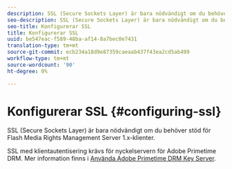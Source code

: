 ```yaml
---
description: SSL (Secure Sockets Layer) är bara nödvändigt om du behöver stöd för Flash Media Rights Management Server 1.x-klienter.
seo-description: SSL (Secure Sockets Layer) är bara nödvändigt om du behöver stöd för Flash Media Rights Management Server 1.x-klienter.
seo-title: Konfigurerar SSL
title: Konfigurerar SSL
uuid: be547eac-f589-48ba-af14-8a7bec0e7431
translation-type: tm+mt
source-git-commit: ecb234a18d9e87359caeaab437f43ea2cd5ab499
workflow-type: tm+mt
source-wordcount: '90'
ht-degree: 0%

---
```



# Konfigurerar SSL {#configuring-ssl}

SSL (Secure Sockets Layer) är bara nödvändigt om du behöver stöd för Flash Media Rights Management Server 1.x-klienter.

SSL med klientautentisering krävs för nyckelservern för Adobe Primetime DRM. Mer information finns i [Använda Adobe Primetime DRM Key Server](../../using-the-drm-key-server/requirements.md).
